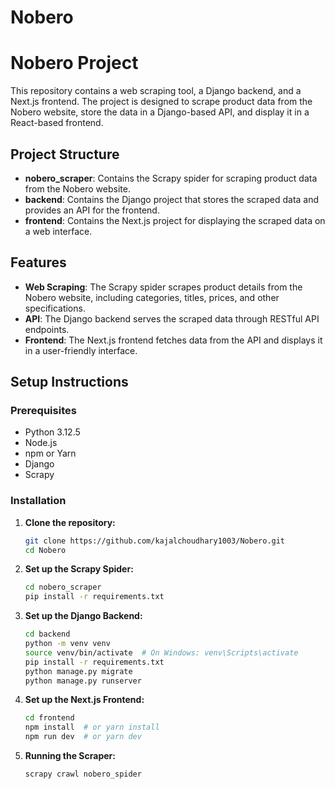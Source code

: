 # Nobero

# Nobero Project

This repository contains a web scraping tool, a Django backend, and a Next.js frontend. The project is designed to scrape product data from the Nobero website, store the data in a Django-based API, and display it in a React-based frontend.

## Project Structure

- **nobero_scraper**: Contains the Scrapy spider for scraping product data from the Nobero website.
- **backend**: Contains the Django project that stores the scraped data and provides an API for the frontend.
- **frontend**: Contains the Next.js project for displaying the scraped data on a web interface.

## Features

- **Web Scraping**: The Scrapy spider scrapes product details from the Nobero website, including categories, titles, prices, and other specifications.
- **API**: The Django backend serves the scraped data through RESTful API endpoints.
- **Frontend**: The Next.js frontend fetches data from the API and displays it in a user-friendly interface.

## Setup Instructions

### Prerequisites

- Python 3.12.5
- Node.js
- npm or Yarn
- Django
- Scrapy

### Installation

1. **Clone the repository:**
   ```bash
   git clone https://github.com/kajalchoudhary1003/Nobero.git
   cd Nobero

2. **Set up the Scrapy Spider:**
   ```bash
   cd nobero_scraper
   pip install -r requirements.txt

3. **Set up the Django Backend:**
   ```bash
   cd backend
   python -m venv venv
   source venv/bin/activate  # On Windows: venv\Scripts\activate
   pip install -r requirements.txt
   python manage.py migrate
   python manage.py runserver

4. **Set up the Next.js Frontend:**
   ```bash
   cd frontend
   npm install  # or yarn install
   npm run dev  # or yarn dev

5. **Running the Scraper:**
   ```bash
   scrapy crawl nobero_spider



